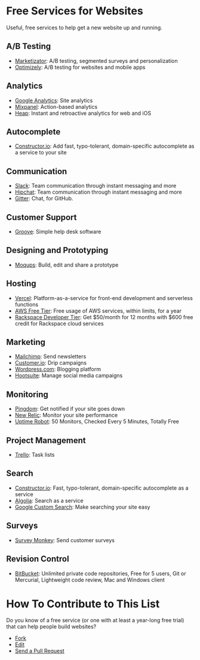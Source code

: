 # Free Services for Websites

Useful, free services to help get a new website up and running.

## A/B Testing

* [Marketizator](https://www.marketizator.com/): A/B testing, segmented surveys and personalization
* [Optimizely](https://www.optimizely.com): A/B testing for websites and mobile apps

## Analytics

* [Google Analytics](https://analytics.google.com): Site analytics
* [Mixpanel](https://mixpanel.com): Action-based analytics
* [Heap](https://heapanalytics.com): Instant and retroactive analytics for web and iOS

## Autocomplete

* [Constructor.io](http://constructor.io/): Add fast, typo-tolerant, domain-specific autocomplete as a service to your site

## Communication

* [Slack](https://slack.com/): Team communication through instant messaging and more
* [Hipchat](https://hipchat.com/): Team communication through instant messaging and more
* [Gitter](https://gitter.im/): Chat, for GitHub.

## Customer Support

* [Groove](https://www.groovehq.com): Simple help desk software

## Designing and Prototyping

* [Moqups](https://moqups.com/): Build, edit and share a prototype

## Hosting

* [Vercel](https://vercel.com/): Platform-as-a-service for front-end development and serverless functions
* [AWS Free Tier](http://aws.amazon.com/free/): Free usage of AWS services, within limits, for a year
* [Rackspace Developer Tier](https://developer.rackspace.com/): Get $50/month for 12 months with $600 free credit for Rackspace cloud services

## Marketing

* [Mailchimp](http://mailchimp.com/): Send newsletters
* [Customer.io](http://customer.io/): Drip campaigns
* [Wordpress.com](https://wordpress.com/): Blogging platform
* [Hootsuite](https://hootsuite.com): Manage social media campaigns

## Monitoring

* [Pingdom](https://www.pingdom.com/free/): Get notified if your site goes down
* [New Relic](http://newrelic.com/): Monitor your site performance
* [Uptime Robot](https://uptimerobot.com/): 50 Monitors, Checked Every 5 Minutes, Totally Free
 
## Project Management

* [Trello](https://trello.com/): Task lists

## Search

* [Constructor.io](http://constructor.io/): Fast, typo-tolerant, domain-specific autocomplete as a service
* [Algolia](https://www.algolia.com/): Search as a service
* [Google Custom Search](https://www.google.com/cse/): Make searching your site easy

## Surveys

* [Survey Monkey](https://www.surveymonkey.com): Send customer surveys

## Revision Control

* [BitBucket](https://bitbucket.org/): Unlimited private code repositories, Free for 5 users, Git or Mercurial, Lightweight code review, Mac and Windows client

# How To Contribute to This List
Do you know of a free service (or one with at least a year-long free trial) that can help people build websites?
- [Fork](https://help.github.com/articles/fork-a-repo)
- [Edit](https://github.com/Constructor-io/free-services-for-websites/edit/master/README.md)
- [Send a Pull Request](https://help.github.com/articles/using-pull-requests)
